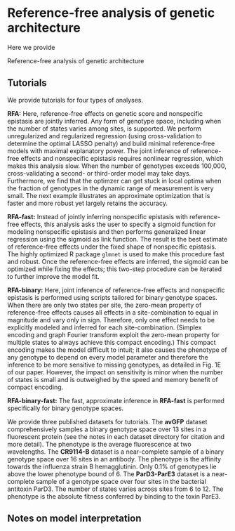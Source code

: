 # Reference-free analysis of genetic architecture

Here we provide 

Reference-free analysis of genetic architecture


## Tutorials
We provide tutorials for four types of analyses.

**RFA:** Here, reference-free effects on genetic score and nonspecific epistasis are jointly inferred. Any form of genotype space, including when the number of states varies among sites, is supported. We perform unregularized and regularized regression (using cross-validation to determine the optimal LASSO penalty) and build minimal reference-free models with maximal explanatory power. The joint inference of reference-free effects and nonspecific epistasis requires nonlinear regression, which makes this analysis slow. When the number of genotypes exceeds 100,000, cross-validating a second- or third-order model may take days. Furthermore, we find that the optimzer can get stuck in local optima when the fraction of genotypes in the dynamic range of measurement is very small. The next example illustrates an approximate optimization that is faster and more robust yet largely retains the accuracy.

**RFA-fast:** Instead of jointly inferring nonspecific epistasis with reference-free effects, this analysis asks the user to specify a sigmoid function for modeling nonspecific epistasis and then performs generalized linear regression using the sigmoid as link function. The result is the best estimate of reference-free effects under the fixed shape of nonspecific epistasis. The highly optimized R package `glmnet` is used to make this procedure fast and robust. Once the reference-free effects are inferred, the sigmoid can be optimized while fixing the effects; this two-step procedure can be iterated to further improve the model fit.

**RFA-binary:** Here, joint inference of reference-free effects and nonspecific epistasis is performed using scripts tailored for binary genotype spaces. When there are only two states per site, the zero-mean property of reference-free effects causes all effects in a site-combination to equal in magnitude and vary only in sign. Therefore, only one effect needs to be explicitly modeled and inferred for each site-combination. (Simplex encoding and graph Fourier transform exploit the zero-mean property for multiple states to always achieve this compact encoding.) This compact encoding makes the model difficult to intuit; it also causes the phenotype of any genotype to depend on every model parameter and therefore the inference to be more sensitive to missing genotypes, as detailed in Fig. 1E of our paper. However, the impact on sensitivity is minor when the number of states is small and is outweighed by the speed and memory benefit of compact encoding.

**RFA-binary-fast:** The fast, approximate inference in **RFA-fast** is performed specifically for binary genotype spaces.

We provide three published datasets for tutorials. The **avGFP** dataset comprehensively samples a binary genotype space over 13 sites in a fluorescent protein (see the notes in each dataset directory for citation and more detail). The phenotype is the average fluorescence at two wavelengths. The **CR9114-B** dataset is a near-complete sample of a binary genotype space over 16 sites in an antibody. The phenotype is the affinity towards the influenza strain B hemagglutinin. Only 0.1% of genotypes lie above the lower phenotype bound of 6. The **ParD3-ParE3** dataset is a near-complete sample of a genotype space over four sites in the bacterial antitoxin ParD3. The number of states varies across sites from 6 to 12. The phenotype is the absolute fitness conferred by binding to the toxin ParE3.

## Notes on model interpretation




